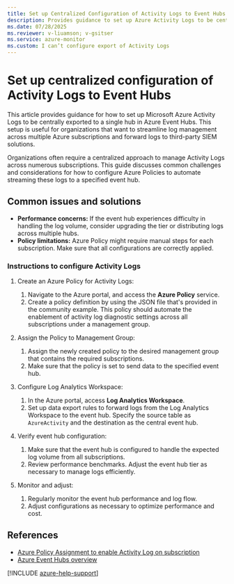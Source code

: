 ```yaml
---
title: Set up Centralized Configuration of Activity Logs to Event Hubs
description: Provides guidance to set up Azure Activity Logs to be centrally exported to a single Event Hub.
ms.date: 07/28/2025
ms.reviewer: v-liuamson; v-gsitser
ms.service: azure-monitor
ms.custom: I can’t configure export of Activity Logs
---
```


# Set up centralized configuration of Activity Logs to Event Hubs

This article provides guidance for how to set up Microsoft Azure Activity Logs to be centrally exported to a single hub in Azure Event Hubs. This setup is useful for organizations that want to streamline log management across multiple Azure subscriptions and forward logs to third-party SIEM solutions.

Organizations often require a centralized approach to manage Activity Logs across numerous subscriptions. This guide discusses common challenges and considerations for how to configure Azure Policies to automate streaming these logs to a specified event hub.

## Common issues and solutions

- **Performance concerns:** If the event hub experiences difficulty in handling the log volume, consider upgrading the tier or distributing logs across multiple hubs.
- **Policy limitations:** Azure Policy might require manual steps for each subscription. Make sure that all configurations are correctly applied.

### Instructions to configure Activity Logs

1. Create an Azure Policy for Activity Logs:
   1. Navigate to the Azure portal, and access the **Azure Policy** service.
   1. Create a policy definition by using the JSON file that's provided in the community example. This policy should automate the enablement of activity log diagnostic settings across all subscriptions under a management group.

2. Assign the Policy to Management Group:
   1. Assign the newly created policy to the desired management group that contains the required subscriptions.
   1. Make sure that the policy is set to send data to the specified event hub.

3. Configure Log Analytics Workspace:
   1. In the Azure portal, access **Log Analytics Workspace**.
   1. Set up data export rules to forward logs from the Log Analytics Workspace to the event hub. Specify the source table as `AzureActivity` and the destination as the central event hub.

4. Verify event hub configuration:
   1. Make sure that the event hub is configured to handle the expected log volume from all subscriptions.
   1. Review performance benchmarks. Adjust the event hub tier as necessary to manage logs efficiently.

5. Monitor and adjust:
   1. Regularly monitor the event hub performance and log flow.
   1. Adjust configurations as necessary to optimize performance and cost.

## References

- [Azure Policy Assignment to enable Activity Log on subscription](https://techcommunity.microsoft.com/discussions/azure/policy-assignment-to-enable-activity-log-on-subscription/2471006)
- [Azure Event Hubs overview](/azure/event-hubs/event-hubs-about)

[!INCLUDE [azure-help-support](../../../../includes/azure-help-support.md)]
